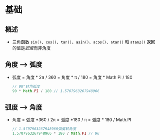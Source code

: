 # 基础

## 概述

+ 三角函数 `sin()`、`cos()`、`tan()`、`asin()`、`acos()`、`atan()` 和 `atan2()` 返回的值是*弧度*而非角度

## 角度 --> 弧度

+ 弧度 = 角度 * 2π / 360 = 角度 * π / 180 = 角度 * Math.PI / 180

  ```js
  // 90°转为弧度
  90 * Math.PI / 180 // 1.5707963267948966
  ```

## 弧度 --> 角度

+ 角度 = 弧度 *360 / 2π = 弧度 *180 / π = 弧度 * 180 / Math.PI

  ```js
  // 1.5707963267948966弧度转角度
  1.5707963267948966 * 180 / Math.PI // 90
  ```
